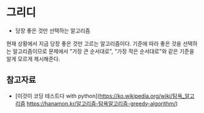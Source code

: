 # 그리디
* 당장 좋은 것만 선택하는 알고리즘

현재 상황에서 지금 당장 좋은 것만 고르는 알고리즘이다.
기준에 따라 좋은 것을 선택하는 알고리즘이므로 문제에서 "가장 큰 순서대로", "가장 작은 순서대로"와 같은 기준을 알게 모르게 제시해준다.

## 참고자료
* [이것이 코딩 테스트다 with python](https://ko.wikipedia.org/wiki/탐욕_알고리즘 https://hanamon.kr/알고리즘-탐욕알고리즘-greedy-algorithm/)